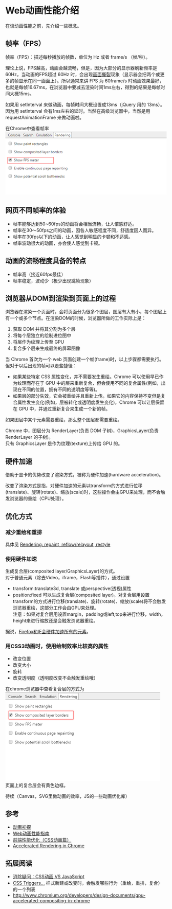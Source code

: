 # Web动画性能介绍
在谈动画性能之前，先介绍一些概念。

## 帧率（FPS）
帧率（FPS）：描述每秒播放的帧数，单位为 Hz 或者 frame/s （帧/秒）。

理论上说，FPS越高，动画会越流畅，但是，因为大部分的显示器刷新频率是 60Hz，当动画的FPS超过 60Hz 时，会出现[画面撕裂](http://zh.wikipedia.org/wiki/%E7%95%AB%E9%9D%A2%E6%92%95%E8%A3%82)现象（显示器会把两个或更多的帧显示在同一画面上）。所以通常来讲 FPS 为 60frame/s 时动画效果最好，也就是每帧16.67ms，在浏览器中要减去渲染时间1ms左右，得到的结果是每帧时间大概15ms。

如果用 setInterval 来做动画，每帧时间大概设置成13ms（jQuery 用的 13ms）。因为用 setInterval 会有1ms左右的延时。当然在高级浏览器中，当然是用 requestAnimationFrame 来做动画啦。

在Chrome中查看帧率    
![在Chrome中查看帧率](../../../asset/anim-perfomance/show-fps.png)

## 网页不同帧率的体验
* 帧率能够达到50~60fps的动画将会相当流畅，让人倍感舒适。
* 帧率在30～50fps之间的动画，因各人敏感程度不同，舒适度因人而异。
* 帧率在30fps以下的动画，让人感觉到明显的卡顿和不适感。
* 帧率波动很大的动画，亦会使人感觉到卡顿。

## 动画的流畅程度具备的特点
* 帧率高（接近60fps最佳）
* 帧率稳定，波动少（极少出现跳帧现象）

## 浏览器从DOM到渲染到页面上的过程
浏览器在渲染一个页面时，会将页面分为很多个图层，图层有大有小，每个图层上有一个或多个节点。在渲染DOM的时候，浏览器所做的工作实际上是：
1. 获取 DOM 并将其分割为多个层
1. 将每个层独立的绘制进位图中
1. 将层作为纹理上传至 GPU
1. 复合多个层来生成最终的屏幕图像

当 Chrome 首次为一个 web 页面创建一个帧(frame)时，以上步骤都需要执行。但对于以后出现的帧可以走些捷径：

* 如果某些特定 CSS 属性变化，并不需要发生重绘。Chrome 可以使用早已作为纹理而存在于 GPU 中的层来重新复合，但会使用不同的复合属性(例如，出现在不同的位置，拥有不同的透明度等等)。
* 如果层的部分失效，它会被重绘并且重新上传。如果它的内容保持不变但是复合属性发生变化(例如，层被转化或透明度发生变化)，Chrome 可以让层保留在 GPU 中，并通过重新复合来生成一个新的帧。

如果图层中某个元素需要重绘，那么整个图层都需要重绘。    

Chrome 中，图层分为 RenderLayer(负责 DOM 子树)，GraphicsLayer(负责 RenderLayer 的子树)。    
只有 GraphicsLayer 是作为纹理(texture)上传给 GPU 的。


## 硬件加速
借助于显卡的优势改变了渲染方式，被称为硬件加速(hardware acceleration)。

改变了渲染方式是指，对硬件加速的元素以transform的方式进行位移(translate)、旋转(rotate)、缩放(scale)时，这些操作会由GPU来处理，而不会触发浏览器的重绘（CPU处理）。

## 优化方式
### 减少重绘和重排
具体见 [Rendering: repaint, reflow/relayout, restyle](http://www.phpied.com/rendering-repaint-reflowrelayout-restyle/)

### 使用硬件加速
生成复合层(composited layer/GraphicsLayer)的方式。    
对于普通元素（除去Video，iframe，Flash等插件），通过设置
* transform:translate3d, translate 或perspective(透视)属性
* position:fixed
可以生成复合层(composited layer)。对复合层用设置transform的方式进行位移(translate)、旋转(rotate)、缩放(scale)将不会触发浏览器重绘，这部分工作会由GPU来处理。    
注意：如果对复合层用设置margin，padding或left,top来进行位移，width，height来进行缩放还是会触发浏览器重绘。

据说，[Firefox和IE会硬件加速所有的元素](http://stackoverflow.com/questions/9068132/why-arent-browsers-smart-enough-to-hardware-accelerate-without-tricks)。

### 用CSS3动画时，使用绘制效率比较高的属性
* 改变位置
* 改变大小
* 旋转
* 改变透明度（透明度改变不会触发重绘哦）

在chrome浏览器中查看复合层的方式为    
![查看复合层的方式为](../../../asset/anim-perfomance/show-composited-layer.png)    
页面上的复合层会有黄色边框。


待续（Canvas，SVG里做动画的效率，JS的一些动画优化库）

## 参考
* [动画初探](https://github.com/imsobear/blog/issues/39)
* [Web动画性能指南](http://alexorz.github.io/animation-performance-guide/)
* [前端性能优化（CSS动画篇）](http://segmentfault.com/a/1190000000490328)
* [Accelerated Rendering in Chrome](http://www.html5rocks.com/zh/tutorials/speed/layers/)

## 拓展阅读
* [消除疑问：CSS动画 VS JavaScript](https://github.com/classicemi/blog/issues/3)
* [CSS Triggers...](http://csstriggers.com/) 样式新建或改变时，会触发哪些行为（重绘，重排，复合）的一个列表
* http://www.chromium.org/developers/design-documents/gpu-accelerated-compositing-in-chrome
